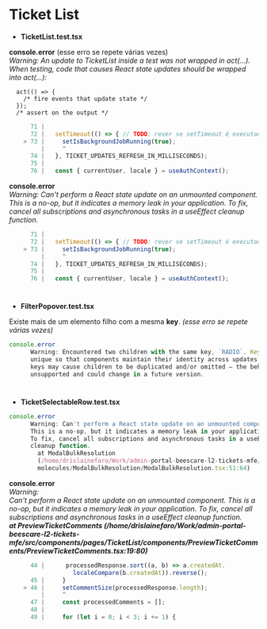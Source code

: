 # Ticket List

* <b>TicketList.test.tsx</b>

**console.error** (esse erro se repete várias vezes)</br>
      *Warning: An update to TicketList inside a test was not wrapped in act(...).*      
      *When testing, code that causes React state updates should be wrapped into act(...):*
      
      act(() => {
        /* fire events that update state */
      });
      /* assert on the output */

~~~javascript
      71 |
      72 |   setTimeout(() => { // TODO: rever se setTimeout é executado a cada render
    > 73 |     setIsBackgroundJobRunning(true);
         |     ^
      74 |   }, TICKET_UPDATES_REFRESH_IN_MILLISECONDS);
      75 |
      76 |   const { currentUser, locale } = useAuthContext();

~~~
**console.error** </br>
      *Warning: Can't perform a React state update on an unmounted component. This is a no-op, but it indicates a memory leak in your application. To fix, cancel all subscriptions and asynchronous tasks in a useEffect cleanup function.*
~~~javascript
      71 |
      72 |   setTimeout(() => { // TODO: rever se setTimeout é executado a cada render
    > 73 |     setIsBackgroundJobRunning(true);
         |     ^
      74 |   }, TICKET_UPDATES_REFRESH_IN_MILLISECONDS);
      75 |
      76 |   const { currentUser, locale } = useAuthContext();
~~~
#

* <b>FilterPopover.test.tsx</b>

Existe mais de um elemento filho com a mesma **key**. *(esse erro se repete várias vezes)*
~~~javascript
console.error
      Warning: Encountered two children with the same key, `RADIO`. Keys should be 
      unique so that components maintain their identity across updates. Non-unique 
      keys may cause children to be duplicated and/or omitted — the behavior is 
      unsupported and could change in a future version.
~~~

#

* <b>TicketSelectableRow.test.tsx</b>

~~~javascript
console.error
      Warning: Can't perform a React state update on an unmounted component. 
      This is a no-op, but it indicates a memory leak in your application. 
      To fix, cancel all subscriptions and asynchronous tasks in a useEffect 
      cleanup function.
        at ModalBulkResolution 
        (/home/drislainefaro/Work/admin-portal-beescare-l2-tickets-mfe/src/components/
        molecules/ModalBulkResolution/ModalBulkResolution.tsx:51:64)
~~~

**console.error** </br>
      *Warning:</br> Can't perform a React state update on an unmounted component. This is a no-op, but it indicates a memory leak in your application. To fix, cancel all subscriptions and asynchronous tasks in a useEffect cleanup function.</br>
      **at PreviewTicketComments (/home/drislainefaro/Work/admin-portal-beescare-l2-tickets-mfe/src/components/pages/TicketList/components/PreviewTicketComments/PreviewTicketComments.tsx:19:80)***

~~~javascript
      44 |      processedResponse.sort((a, b) => a.createdAt.
                  localeCompare(b.createdAt)).reverse();
      45 |     }
    > 46 |     setCommentSize(processedResponse.length);
         |     ^
      47 |     const processedComments = [];
      48 |
      49 |     for (let i = 0; i < 3; i += 1) {
~~~

